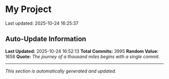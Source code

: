 # My Project


Last updated: 2025-10-24 16:25:37


































































































































































































































































































































































































































































































































































































































































































































































































































































































































































































































































































































































































































































































































































































































































































































































































































































































































































































































































































































































































































































































































































































































































































































































































































































































































































































































































































































































































































































































































































































































































































































































































































































































































































































































































































































































































































































































































































































































































































































































































































































































































































































































































































































































































































































































































































## Auto-Update Information

**Last Updated:** 2025-10-24 16:52:13
**Total Commits:** 3995
**Random Value:** 1658
**Quote:** _The journey of a thousand miles begins with a single commit._

---
_This section is automatically generated and updated._